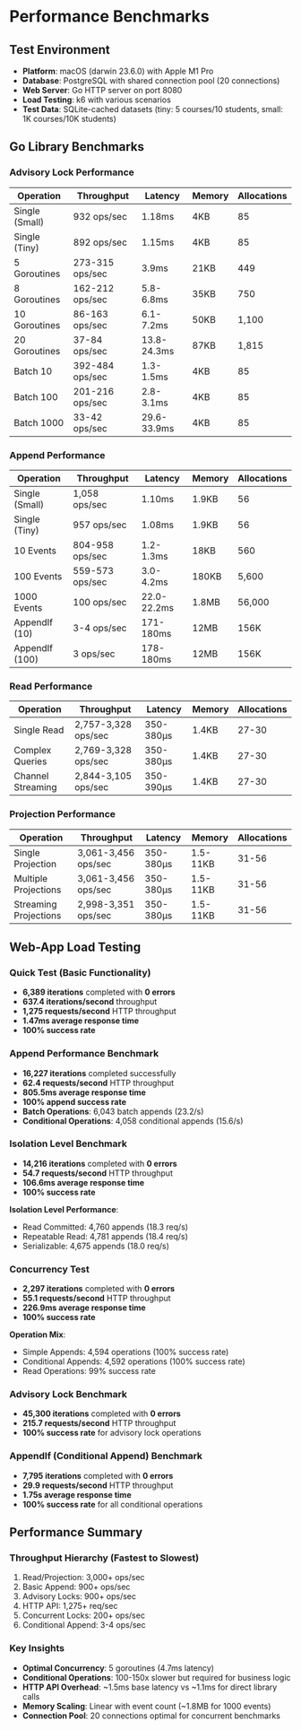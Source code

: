 # Performance Benchmarks

## Test Environment
- **Platform**: macOS (darwin 23.6.0) with Apple M1 Pro
- **Database**: PostgreSQL with shared connection pool (20 connections)
- **Web Server**: Go HTTP server on port 8080
- **Load Testing**: k6 with various scenarios
- **Test Data**: SQLite-cached datasets (tiny: 5 courses/10 students, small: 1K courses/10K students)

## Go Library Benchmarks

### Advisory Lock Performance
| Operation | Throughput | Latency | Memory | Allocations |
|-----------|------------|---------|---------|-------------|
| Single (Small) | 932 ops/sec | 1.18ms | 4KB | 85 |
| Single (Tiny) | 892 ops/sec | 1.15ms | 4KB | 85 |
| 5 Goroutines | 273-315 ops/sec | 3.9ms | 21KB | 449 |
| 8 Goroutines | 162-212 ops/sec | 5.8-6.8ms | 35KB | 750 |
| 10 Goroutines | 86-163 ops/sec | 6.1-7.2ms | 50KB | 1,100 |
| 20 Goroutines | 37-84 ops/sec | 13.8-24.3ms | 87KB | 1,815 |
| Batch 10 | 392-484 ops/sec | 1.3-1.5ms | 4KB | 85 |
| Batch 100 | 201-216 ops/sec | 2.8-3.1ms | 4KB | 85 |
| Batch 1000 | 33-42 ops/sec | 29.6-33.9ms | 4KB | 85 |

### Append Performance
| Operation | Throughput | Latency | Memory | Allocations |
|-----------|------------|---------|---------|-------------|
| Single (Small) | 1,058 ops/sec | 1.10ms | 1.9KB | 56 |
| Single (Tiny) | 957 ops/sec | 1.08ms | 1.9KB | 56 |
| 10 Events | 804-958 ops/sec | 1.2-1.3ms | 18KB | 560 |
| 100 Events | 559-573 ops/sec | 3.0-4.2ms | 180KB | 5,600 |
| 1000 Events | 100 ops/sec | 22.0-22.2ms | 1.8MB | 56,000 |
| AppendIf (10) | 3-4 ops/sec | 171-180ms | 12MB | 156K |
| AppendIf (100) | 3 ops/sec | 178-180ms | 12MB | 156K |

### Read Performance
| Operation | Throughput | Latency | Memory | Allocations |
|-----------|------------|---------|---------|-------------|
| Single Read | 2,757-3,328 ops/sec | 350-380μs | 1.4KB | 27-30 |
| Complex Queries | 2,769-3,328 ops/sec | 350-380μs | 1.4KB | 27-30 |
| Channel Streaming | 2,844-3,105 ops/sec | 350-390μs | 1.4KB | 27-30 |

### Projection Performance
| Operation | Throughput | Latency | Memory | Allocations |
|-----------|------------|---------|---------|-------------|
| Single Projection | 3,061-3,456 ops/sec | 350-380μs | 1.5-11KB | 31-56 |
| Multiple Projections | 3,061-3,456 ops/sec | 350-380μs | 1.5-11KB | 31-56 |
| Streaming Projections | 2,998-3,351 ops/sec | 350-380μs | 1.5-11KB | 31-56 |

## Web-App Load Testing

### Quick Test (Basic Functionality)
- **6,389 iterations** completed with **0 errors**
- **637.4 iterations/second** throughput
- **1,275 requests/second** HTTP throughput
- **1.47ms average response time**
- **100% success rate**

### Append Performance Benchmark
- **16,227 iterations** completed successfully
- **62.4 requests/second** HTTP throughput
- **805.5ms average response time**
- **100% append success rate**
- **Batch Operations**: 6,043 batch appends (23.2/s)
- **Conditional Operations**: 4,058 conditional appends (15.6/s)

### Isolation Level Benchmark
- **14,216 iterations** completed with **0 errors**
- **54.7 requests/second** HTTP throughput
- **106.6ms average response time**
- **100% success rate**

**Isolation Level Performance**:
- Read Committed: 4,760 appends (18.3 req/s)
- Repeatable Read: 4,781 appends (18.4 req/s)
- Serializable: 4,675 appends (18.0 req/s)

### Concurrency Test
- **2,297 iterations** completed with **0 errors**
- **55.1 requests/second** HTTP throughput
- **226.9ms average response time**
- **100% success rate**

**Operation Mix**:
- Simple Appends: 4,594 operations (100% success rate)
- Conditional Appends: 4,592 operations (100% success rate)
- Read Operations: 99% success rate

### Advisory Lock Benchmark
- **45,300 iterations** completed with **0 errors**
- **215.7 requests/second** HTTP throughput
- **100% success rate** for advisory lock operations

### AppendIf (Conditional Append) Benchmark
- **7,795 iterations** completed with **0 errors**
- **29.9 requests/second** HTTP throughput
- **1.75s average response time**
- **100% success rate** for all conditional operations

## Performance Summary

### Throughput Hierarchy (Fastest to Slowest)
1. Read/Projection: 3,000+ ops/sec
2. Basic Append: 900+ ops/sec
3. Advisory Locks: 900+ ops/sec
4. HTTP API: 1,275+ req/sec
5. Concurrent Locks: 200+ ops/sec
6. Conditional Append: 3-4 ops/sec

### Key Insights
- **Optimal Concurrency**: 5 goroutines (4.7ms latency)
- **Conditional Operations**: 100-150x slower but required for business logic
- **HTTP API Overhead**: ~1.5ms base latency vs ~1.1ms for direct library calls
- **Memory Scaling**: Linear with event count (~1.8MB for 1000 events)
- **Connection Pool**: 20 connections optimal for concurrent benchmarks
